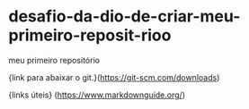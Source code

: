 # desafio-da-dio-de-criar-meu-primeiro-reposit-rioo
meu primeiro repositório

{link para abaixar o git.}(https://git-scm.com/downloads)

{links úteis}
(https://www.markdownguide.org/)
